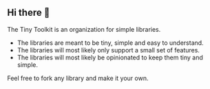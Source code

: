 ## Hi there 👋

The Tiny Toolkit is an organization for simple libraries. 

- The libraries are meant to be tiny, simple and easy to understand.
- The libraries will most likely only support a small set of features.
- The libraries will most likely be opinionated to keep them tiny and simple.

Feel free to fork any library and make it your own.
